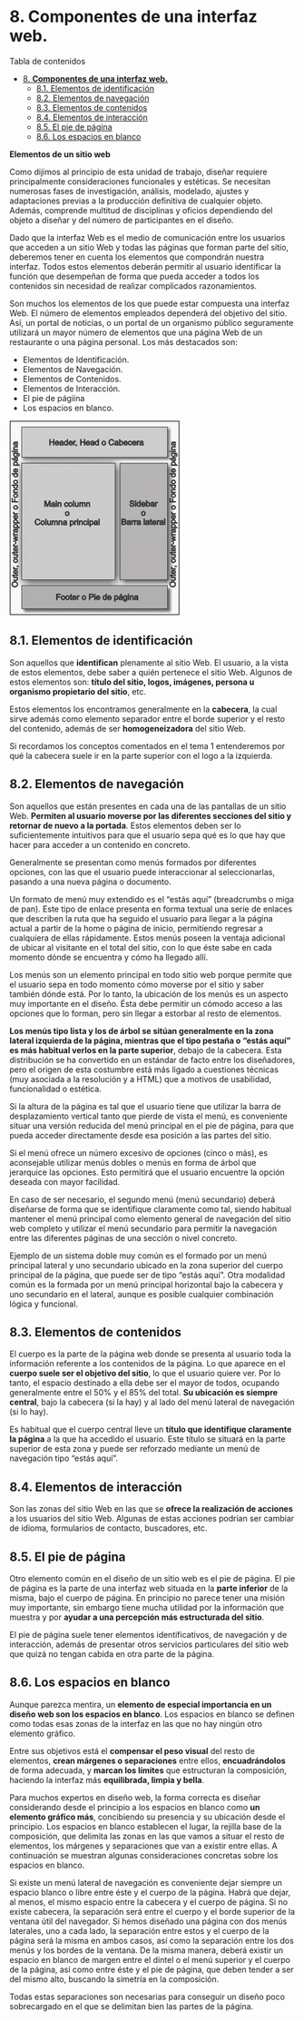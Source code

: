 # 8. **Componentes de una interfaz web.**

Tabla de contenidos

- [8. **Componentes de una interfaz web.**](#8-componentes-de-una-interfaz-web)
  - [8.1. Elementos de identificación](#81-elementos-de-identificación)
  - [8.2. Elementos de navegación](#82-elementos-de-navegación)
  - [8.3. Elementos de contenidos](#83-elementos-de-contenidos)
  - [8.4. Elementos de interacción](#84-elementos-de-interacción)
  - [8.5. El pie de página](#85-el-pie-de-página)
  - [8.6. Los espacios en blanco](#86-los-espacios-en-blanco)

**Elementos de un sitio web**

Como dijimos al principio de esta unidad de trabajo, diseñar requiere principalmente consideraciones funcionales y estéticas. Se necesitan numerosas fases de investigación, análisis, modelado, ajustes y adaptaciones previas a la producción definitiva de cualquier objeto. Además, comprende multitud de disciplinas y oficios dependiendo del objeto a diseñar y del número de participantes en el diseño.

Dado que la interfaz Web es el medio de comunicación entre los usuarios que acceden a un sitio Web y todas las páginas que forman parte del sitio, deberemos tener en cuenta los elementos que compondrán nuestra interfaz. Todos estos elementos deberán permitir al usuario identificar la función que desempeñan de forma que pueda acceder a todos los contenidos sin necesidad de realizar complicados razonamientos.

Son muchos los elementos de los que puede estar compuesta una interfaz Web. El número de elementos empleados dependerá del objetivo del sitio. Así, un portal de noticias, o un portal de un organismo público seguramente utilizará un mayor número de elementos que una página Web de un restaurante o una página personal. Los más destacados son:

- Elementos de Identificación.
- Elementos de Navegación.
- Elementos de Contenidos.
- Elementos de Interacción.
- El pie de págiina
- Los espacios en blanco.

![Elementos Web](img/08_01_ElementosWeb.png)

## 8.1. Elementos de identificación

Son aquellos que **identifican** plenamente al sitio Web. El usuario, a la vista de estos elementos, debe saber a quién pertenece el sitio Web. Algunos de estos elementos son: **título del sitio, logos, imágenes, persona u organismo propietario del sitio**, etc.

Estos elementos los encontramos generalmente en la **cabecera**, la cual sirve además como elemento separador entre el borde superior y el resto del contenido, además de ser **homogeneizadora** del sitio Web.

Si recordamos los conceptos comentados en el tema 1 entenderemos por qué la cabecera suele ir en la parte superior con el logo a la izquierda.

## 8.2. Elementos de navegación
Son aquellos que están presentes en cada una de las pantallas de un sitio Web. **Permiten al usuario moverse por las diferentes secciones del sitio y retornar de nuevo a la portada**. Estos elementos deben ser lo suficientemente intuitivos para que el usuario sepa qué es lo que hay que hacer para acceder a un contenido en concreto.

Generalmente se presentan como menús formados por diferentes opciones, con las que el usuario puede interaccionar al seleccionarlas, pasando a una nueva página o documento.

Un formato de menú muy extendido es el “estás aquí” (breadcrumbs o miga de pan). Este tipo de enlace presenta en forma textual una serie de enlaces que describen la ruta que ha seguido el usuario para llegar a la página actual a partir de la home o página de inicio, permitiendo regresar a cualquiera de ellas rápidamente. Estos menús poseen la ventaja adicional de ubicar al visitante en el total del sitio, con lo que éste sabe en cada momento dónde se encuentra y cómo ha llegado allí.

Los menús son un elemento principal en todo sitio web porque permite que el usuario sepa en todo momento cómo moverse por el sitio y saber también dónde está. Por lo tanto, la ubicación de los menús es un aspecto muy importante en el diseño. Ésta debe permitir un cómodo acceso a las opciones que lo forman, pero sin llegar a estorbar al resto de elementos.

**Los menús tipo lista y los de árbol se sitúan generalmente en la zona lateral izquierda de la página, mientras que el tipo pestaña o “estás aquí” es más habitual verlos en la parte superior**, debajo de la cabecera. Esta distribución se ha convertido en un estándar de facto entre los diseñadores, pero el origen de esta costumbre está más ligado a cuestiones técnicas (muy asociada a la resolución y a HTML) que a motivos de usabilidad, funcionalidad o estética.

Si la altura de la página es tal que el usuario tiene que utilizar la barra de desplazamiento vertical tanto que pierde de vista el menú, es conveniente situar una versión reducida del menú principal en el pie de página, para que pueda acceder directamente desde esa posición a las partes del sitio.

Si el menú ofrece un número excesivo de opciones (cinco o más), es aconsejable utilizar menús dobles o menús en forma de árbol que jerarquice las opciones. Esto permitirá que el usuario encuentre la opción deseada con mayor facilidad.

En caso de ser necesario, el segundo menú (menú secundario) deberá diseñarse de forma que se identifique claramente como tal, siendo habitual mantener el menú principal como elemento general de navegación del sitio web completo y utilizar el menú secundario para permitir la navegación entre las diferentes páginas de una sección o nivel concreto.

Ejemplo de un sistema doble muy común es el formado por un menú principal lateral y uno secundario ubicado en la zona superior del cuerpo principal de la página, que puede ser de tipo “estás aquí”. Otra modalidad común es la formada por un menú principal horizontal bajo la cabecera y uno secundario en el lateral, aunque es posible cualquier combinación lógica y funcional.

## 8.3. Elementos de contenidos

El cuerpo es la parte de la página web donde se presenta al usuario toda la información referente a los contenidos de la página. Lo que aparece en el **cuerpo suele ser el objetivo del sitio**, lo que el usuario quiere ver. Por lo tanto, el espacio destinado a ella debe ser el mayor de todos, ocupando generalmente entre el 50% y el 85% del total. **Su ubicación es siempre central**, bajo la cabecera (si la hay) y al lado del menú lateral de navegación (si lo hay).

Es habitual que el cuerpo central lleve un **título que identifique claramente la página** a la que ha accedido el usuario. Este título se situará en la parte superior de esta zona y puede ser reforzado mediante un menú de navegación tipo “estás aquí”.

## 8.4. Elementos de interacción

Son las zonas del sitio Web en las que se **ofrece la realización de acciones** a los usuarios del sitio Web. Algunas de estas acciones podrían ser cambiar de idioma, formularios de contacto, buscadores, etc.

## 8.5. El pie de página

Otro elemento común en el diseño de un sitio web es el pie de página. El pie de página es la parte de una interfaz web situada en la **parte inferior** de la misma, bajo el cuerpo de página. En principio no parece tener una misión muy importante, sin embargo tiene mucha utilidad por la información que muestra y por **ayudar a una percepción más estructurada del sitio**.

El pie de página suele tener elementos identificativos, de navegación y de interacción, además de presentar otros servicios particulares del sitio web que quizá no tengan cabida en otra parte de la página.

## 8.6. Los espacios en blanco
Aunque parezca mentira, un **elemento de especial importancia en un diseño web son los espacios en blanco**. Los espacios en blanco se definen como todas esas zonas de la interfaz en las que no hay ningún otro elemento gráfico.

Entre sus objetivos está el **compensar el peso visual** del resto de elementos, **crean márgenes o separaciones** entre ellos, **encuadrándolos** de forma adecuada, y **marcan los límites** que estructuran la composición, haciendo la interfaz más **equilibrada, limpia y bella**.

Para muchos expertos en diseño web, la forma correcta es diseñar considerando desde el principio a los espacios en blanco como **un elemento gráfico más**, concibiendo su presencia y su ubicación desde el principio. Los espacios en blanco establecen el lugar, la rejilla base de la composición, que delimita las zonas en las que vamos a situar el resto de elementos, los márgenes y separaciones que van a existir entre ellas. A continuación se muestran algunas consideraciones concretas sobre los espacios en blanco.

Si existe un menú lateral de navegación es conveniente dejar siempre un espacio blanco o libre entre éste y el cuerpo de la página. Habrá que dejar, al menos, el mismo espacio entre la cabecera y el cuerpo de página. Si no existe cabecera, la separación será entre el cuerpo y el borde superior de la ventana útil del navegador. Si hemos diseñado una página con dos menús laterales, uno a cada lado, la separación entre estos y el cuerpo de la página será la misma en ambos casos, así como la separación entre los dos menús y los bordes de la ventana. De la misma manera, deberá existir un espacio en blanco de margen entre el dintel o el menú superior y el cuerpo de la página, así como entre éste y el pie de página, que deben tender a ser del mismo alto, buscando la simetría en la composición.

Todas estas separaciones son necesarias para conseguir un diseño poco sobrecargado en el que se delimitan bien las partes de la página.